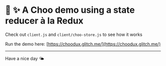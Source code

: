 # 🚂 ✨ A Choo demo using a state reducer à la Redux

Check out `client.js` and `client/choo-store.js` to see how it works

Run the demo here: [https://choodux.glitch.me/](https://choodux.glitch.me/)

---

Have a nice day 🌤
